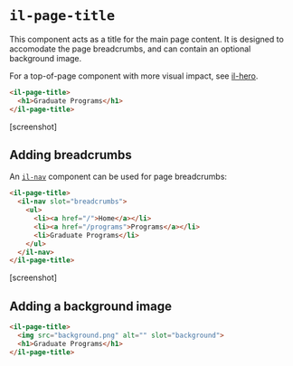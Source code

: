 # `il-page-title`

This component acts as a title for the main page content. It is designed to accomodate the page breadcrumbs, and can contain an optional background image.

For a top-of-page component with more visual impact, see [il-hero](../il-hero/README.md).

```html
<il-page-title>
  <h1>Graduate Programs</h1>
</il-page-title>
```

[screenshot]

## Adding breadcrumbs

An [`il-nav`](../il-nav/README.md) component can be used for page breadcrumbs:

```html
<il-page-title>
  <il-nav slot="breadcrumbs">
    <ul>
      <li><a href="/">Home</a></li>
      <li><a href="/programs">Programs</a></li>
      <li>Graduate Programs</li>
    </ul>
  </il-nav>
</il-page-title>
```

[screenshot]

## Adding a background image

```html
<il-page-title>
  <img src="background.png" alt="" slot="background">
  <h1>Graduate Programs</h1>
</il-page-title>
```
